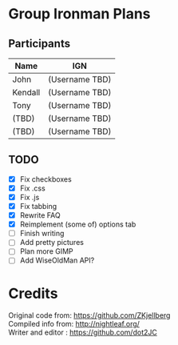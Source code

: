 # Group Ironman Plans
## Participants
Name | IGN
-----|-----
John | (Username TBD)
Kendall | (Username TBD)
Tony | (Username TBD)
(TBD) | (Username TBD)
(TBD) | (Username TBD)

## TODO
- [x] Fix checkboxes
- [x] Fix .css
- [x] Fix .js
- [x] Fix tabbing
- [x] Rewrite FAQ
- [x] Reimplement (some of) options tab
- [ ] Finish writing
- [ ] Add pretty pictures
- [ ] Plan more GIMP
- [ ] Add WiseOldMan API?

# Credits
Original code from: https://github.com/ZKjellberg  
Compiled info from: http://nightleaf.org/  
Writer and editor : https://github.com/dot2JC